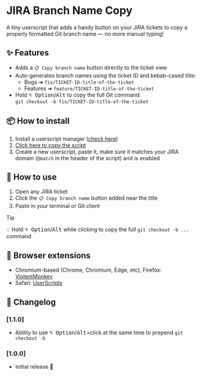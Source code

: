 # JIRA Branch Name Copy

A tiny userscript that adds a handy button on your JIRA tickets to copy a properly formatted Git branch name — no more manual typing!

## ✨ Features

- Adds a `📋 Copy branch name` button directly to the ticket view
- Auto-generates branch names using the ticket ID and kebab-cased title:
  - Bugs ➜ `fix/TICKET-ID-title-of-the-ticket`
  - Features ➜ `feature/TICKET-ID-title-of-the-ticket`
- Hold <kbd>⌥ Option</kbd>/<kbd>Alt</kbd> to copy the full Git command:  
  `git checkout -b fix/TICKET-ID-title-of-the-ticket`

## 📦 How to install

1. Install a userscript manager ([check here](#-browser-extensions))
2. [Click here to copy the script](https://raw.githubusercontent.com/AkdM/JIRA-Branch-Name-Copy/refs/heads/main/jira-git-branch-copy.user.js)
3. Create a new userscript, paste it, make sure it matches your JIRA domain (`@match` in the header of the script) and is enabled

## 🚀 How to use

1. Open any JIRA ticket
2. Click the `📋 Copy branch name` button added near the title
3. Paste in your terminal or Git client


> [!TIP]
> 💡 Hold <kbd>⌥ Option</kbd>/<kbd>Alt</kbd> while clicking to copy the full `git checkout -b ...` command


## 🧩 Browser extensions

- Chromium-based (Chrome, Chromium, Edge, etc), Firefox: [ViolentMonkey](https://violentmonkey.github.io)
- Safari: [UserScripts](https://apps.apple.com/en/app/userscripts/id1463298887)

## 📜 Changelog

### [1.1.0]
- Ability to use <kbd>⌥ Option</kbd>/<kbd>Alt</kbd>+click at the same time to prepend `git checkout -b`
 
### [1.0.0]
- Initial release 🎉
